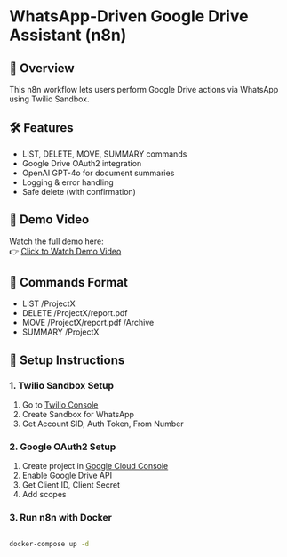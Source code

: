 # WhatsApp-Driven Google Drive Assistant (n8n)

## 🚀 Overview
This n8n workflow lets users perform Google Drive actions via WhatsApp using Twilio Sandbox.

## 🛠 Features
- LIST, DELETE, MOVE, SUMMARY commands
- Google Drive OAuth2 integration
- OpenAI GPT-4o for document summaries
- Logging & error handling
- Safe delete (with confirmation)

## 🎥 Demo Video

Watch the full demo here:  
👉 [Click to Watch Demo Video](https://www.loom.com/share/b38edda02b944c6ab1e6265a7fe3a08a)

## 🧾 Commands Format
- LIST /ProjectX
- DELETE /ProjectX/report.pdf
- MOVE /ProjectX/report.pdf /Archive
- SUMMARY /ProjectX

## 🧩 Setup Instructions

### 1. Twilio Sandbox Setup
1. Go to [Twilio Console](https://twilio.com/console)
2. Create Sandbox for WhatsApp
3. Get Account SID, Auth Token, From Number

### 2. Google OAuth2 Setup
1. Create project in [Google Cloud Console](https://console.cloud.google.com)
2. Enable Google Drive API
3. Get Client ID, Client Secret
4. Add scopes

### 3. Run n8n with Docker
```bash

docker-compose up -d
